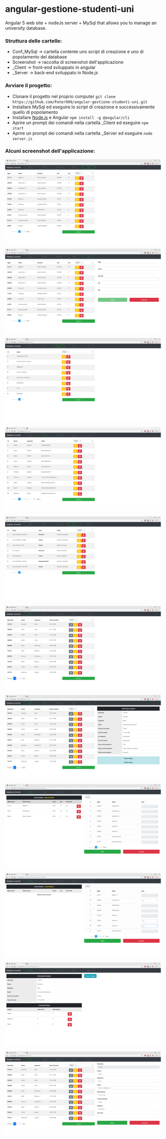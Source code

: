 # angular-gestione-studenti-uni
Angular 5 web site + nodeJs server + MySql that allows you to manage an university database.

### Struttura delle cartelle:
- Conf_MySql &rarr; cartella contente uno script di creazione e uno di popolamento del database
- Screenshot &rarr; raccolta di screenshot dell'applicazione
- _Client &rarr; front-end sviluppato in angular
- _Server &rarr; back-end sviluppato in Node.js

### Avviare il progetto:
- Clonare il progetto nel proprio computer 
  `git clone https://github.com/Pater999/angular-gestione-studenti-uni.git`
- Installare MySql ed eseguire lo script di creazione e successivamente quello di popolamento
- Installare [Node.js](https://nodejs.org/it/) e Angular `npm install -g @angular/cli`
- Aprire un prompt dei comandi nella cartella _Client ed eseguire
  `npm start`
- Aprire un prompt dei comandi nella cartella _Server ed eseguire
  `node server.js`
  
### Alcuni screenshot dell'applicazione:

<p style="text-align:center">
    <img src="https://github.com/Pater999/angular-gestione-studenti-uni/blob/master/Screenshot/PaginaCorsi.PNG" alt="PaginaCorsi.png" />
</p>

<p style="text-align:center">
    <img src="https://github.com/Pater999/angular-gestione-studenti-uni/blob/master/Screenshot/PaginaCorsiInserisci.PNG" alt="PaginaCorsiInserisci.PNG" />
</p>

<p style="text-align:center">
    <img src="https://github.com/Pater999/angular-gestione-studenti-uni/blob/master/Screenshot/PaginaDipartimenti.PNG" alt="PaginaDipartimenti.PNG" />
</p>

<p style="text-align:center">
    <img src="https://github.com/Pater999/angular-gestione-studenti-uni/blob/master/Screenshot/PaginaDocenti.PNG" alt="PaginaDocenti.PNG" />
</p>

<p style="text-align:center">
    <img src="https://github.com/Pater999/angular-gestione-studenti-uni/blob/master/Screenshot/PaginaScuole.PNG" alt="PaginaScuole.PNG" />
</p>

<p style="text-align:center">
    <img src="https://github.com/Pater999/angular-gestione-studenti-uni/blob/master/Screenshot/PaginaStudenti.PNG" alt="PaginaStudenti.PNG" />
</p>

<p style="text-align:center">
    <img src="https://github.com/Pater999/angular-gestione-studenti-uni/blob/master/Screenshot/PaginaStudentiDettaglio.PNG" alt="PaginaStudentiDettaglio.PNG" />
</p>

<p style="text-align:center">
    <img src="https://github.com/Pater999/angular-gestione-studenti-uni/blob/master/Screenshot/PaginaStudentiEsami.PNG" alt="PaginaStudentiEsami.PNG" />
</p>

<p style="text-align:center">
    <img src="https://github.com/Pater999/angular-gestione-studenti-uni/blob/master/Screenshot/PaginaStudentiEsamiInserisci.PNG" alt="PaginaStudentiEsamiInserisci.PNG" />
</p>

<p style="text-align:center">
    <img src="https://github.com/Pater999/angular-gestione-studenti-uni/blob/master/Screenshot/PaginaStudentiLingue.PNG" alt="PaginaStudentiLingue.PNG" />
</p>

<p style="text-align:center">
    <img src="https://github.com/Pater999/angular-gestione-studenti-uni/blob/master/Screenshot/PaginaStudentiModifica.PNG" alt="PaginaStudentiModifica.PNG" />
</p>
